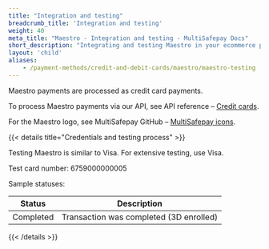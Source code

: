 ```yaml
---
title: "Integration and testing"
breadcrumb_title: 'Integration and testing'
weight: 40
meta_title: "Maestro - Integration and testing - MultiSafepay Docs"
short_description: "Integrating and testing Maestro in your ecommerce platform"
layout: 'child'
aliases:
    - /payment-methods/credit-and-debit-cards/maestro/maestro-testing
---
```


Maestro payments are processed as credit card payments.

To process Maestro payments via our API, see API reference – [Credit cards](/api/#credit-cards).

For the Maestro logo, see MultiSafepay GitHub – [MultiSafepay icons](https://github.com/MultiSafepay/MultiSafepay-icons).

{{< details title="Credentials and testing process" >}}

Testing Maestro is similar to Visa. For extensive testing, use Visa. 

Test card number: 6759000000005

Sample statuses:

| Status    | Description              |
| --------- | ------------------------ |
| Completed | Transaction was completed (3D enrolled)|

{{< /details >}}